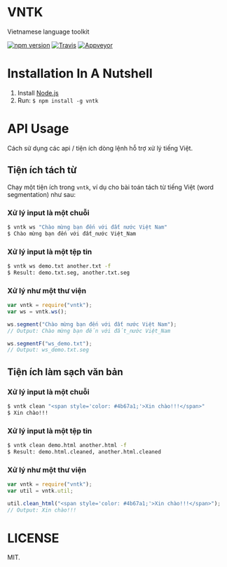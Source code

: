# VNTK

Vietnamese language toolkit

[![npm version](https://img.shields.io/npm/v/vntk.svg?style=flat)](https://www.npmjs.com/package/vntk)
[![Travis](https://travis-ci.org/Vunb/vntk.svg?branch=master)](https://travis-ci.org/Vunb/vntk)
[![Appveyor](https://ci.appveyor.com/api/projects/status/3xej24k2f9qlm2v8/branch/master?svg=true)](https://ci.appveyor.com/project/Vunb/vntk/branch/master)


# Installation In A Nutshell

1. Install [Node.js](http://nodejs.org/)
2. Run: `$ npm install -g vntk`

# API Usage

Cách sử dụng các api / tiện ích dòng lệnh hỗ trợ xử lý tiếng Việt.

## Tiện ích tách từ

Chạy một tiện ích trong `vntk`, ví dụ cho bài toán tách từ tiếng Việt (word segmentation) như sau:

### Xử lý input là một chuỗi
```bash
$ vntk ws "Chào mừng bạn đến với đất nước Việt Nam"
$ Chào mừng bạn đến với đất_nước Việt_Nam
```

### Xử lý input là một tệp tin
```bash
$ vntk ws demo.txt another.txt -f
$ Result: demo.txt.seg, another.txt.seg
```

### Xử lý như một thư viện
```javascript
var vntk = require("vntk");
var ws = vntk.ws();

ws.segment("Chào mừng bạn đến với đất nước Việt Nam");
// Output: Chào mừng bạn đến với đất_nước Việt_Nam

ws.segmentF("ws_demo.txt");
// Output: ws_demo.txt.seg

```

## Tiện ích làm sạch văn bản

### Xử lý input là một chuỗi
```bash
$ vntk clean "<span style='color: #4b67a1;'>Xin chào!!!</span>"
$ Xin chào!!!
```

### Xử lý input là một tệp tin
```bash
$ vntk clean demo.html another.html -f
$ Result: demo.html.cleaned, another.html.cleaned
```

### Xử lý như một thư viện
```javascript
var vntk = require("vntk");
var util = vntk.util;

util.clean_html("<span style='color: #4b67a1;'>Xin chào!!!</span>");
// Output: Xin chào!!!
```

LICENSE
========

MIT.